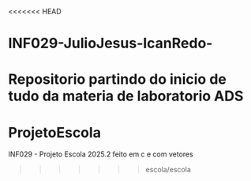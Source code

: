 <<<<<<< HEAD
# INF029-JulioJesus-IcanRedo-
Repositorio partindo do inicio de tudo da materia de laboratorio ADS
=======
# ProjetoEscola
INF029 - Projeto Escola 2025.2 feito em c e com vetores
>>>>>>> escola/escola
